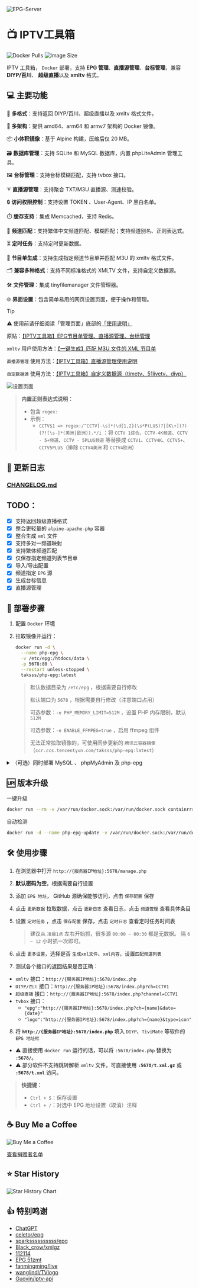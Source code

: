 ![EPG-Server](https://socialify.git.ci/taksssss/EPG-Server/image?description=1&descriptionEditable=IPTV%E5%B7%A5%E5%85%B7%E7%AE%B1%EF%BC%8C%20Docker%F0%9F%90%B3%E9%83%A8%E7%BD%B2%EF%BC%8C%E6%94%AF%E6%8C%81EPG%E7%AE%A1%E7%90%86%E3%80%81%E7%9B%B4%E6%92%AD%E6%BA%90%E7%AE%A1%E7%90%86%E3%80%81%E5%8F%B0%E6%A0%87%E7%AE%A1%E7%90%86%E3%80%82&font=Inter&forks=1&issues=1&language=1&owner=1&pattern=Circuit%20Board&pulls=1&stargazers=1&theme=Auto)

# 📺 IPTV工具箱
![Docker Pulls](https://img.shields.io/docker/pulls/taksss/php-epg) ![Image Size](https://img.shields.io/docker/image-size/taksss/php-epg/latest)

IPTV 工具箱， `Docker` 部署，支持 **EPG 管理**、**直播源管理**、**台标管理**，兼容 **DIYP/百川**、 **超级直播**以及 **xmltv** 格式。

## 💻 主要功能

📡 **多格式**：支持返回 DIYP/百川、超级直播以及 xmltv 格式文件。
  
🐳 **多架构**：提供 amd64、arm64 和 armv7 架构的 Docker 镜像。

📦 **小体积镜像**：基于 Alpine 构建，压缩后仅 20 MB。

🗃️ **数据库管理**：支持 SQLite 和 MySQL 数据库，内置 phpLiteAdmin 管理工具。

🖼️ **台标管理**：支持台标模糊匹配，支持 tvbox 接口。

➰ **直播源管理**：支持聚合 TXT/M3U 直播源、测速校验。

🔒 **访问权限控制**：支持设置 TOKEN 、User-Agent、IP 黑白名单。

⏱️ **缓存支持**：集成 Memcached，支持 Redis。

🔄 **频道匹配**：支持繁体中文频道匹配、模糊匹配；支持频道别名、正则表达式。

⏳ **定时任务**：支持定时更新数据。

📝 **节目单生成**：支持生成指定频道节目单并匹配 M3U 的 xmltv 格式文件。

🗂️ **兼容多种格式**：支持不同标准格式的 XMLTV 文件，支持自定义数据源。

🛠️ **文件管理**：集成 tinyfilemanager 文件管理器。

🌐 **界面设置**：包含简单易用的网页设置页面，便于操作和管理。

> [!TIP]
> ⚠️ 使用前请仔细阅读「管理页面」底部的[「使用说明」](/epg/assets/html/readme.md)
> 
> 原贴：[【IPTV工具箱】EPG节目单管理、直播源管理、台标管理](https://www.right.com.cn/forum/thread-8386320-1-1.html)
> 
> `xmltv` 用户使用方法：[【一键生成】匹配 M3U 文件的 XML 节目单](https://www.right.com.cn/forum/thread-8392662-1-1.html) 
>
> `直播源管理` 使用方法：[【IPTV工具箱】直播源管理使用说明](https://www.right.com.cn/forum/thread-8417162-1-1.html) 
>
> `自定数据源` 使用方法：[【IPTV工具箱】自定义数据源（timetv、51livetv、diyp）](https://www.right.com.cn/forum/thread-8432214-1-1.html)

<picture>
  <source
    media="(prefers-color-scheme: dark)"
    srcset="/pic/management-dark.png"
  />
  <source
    media="(prefers-color-scheme: light)"
    srcset="/pic/management.png"
  />
  <img
    alt="设置页面"
    src="/pic/management.png"
  />
</picture>

> **内置正则表达式说明：**
> - 包含 `regex:`
> - 示例：
>   - `CCTV$1 => regex:/^CCTV[-\s]*(\d{1,2}(\s*P(LUS)?|[K\+])?)(?![\s-]*(美洲|欧洲)).*/i` ：将 `CCTV 1综合`、`CCTV-4K频道`、`CCTV - 5+频道`、`CCTV - 5PLUS频道` 等替换成 `CCTV1`、`CCTV4K`、`CCTV5+`、`CCTV5PLUS`（排除 `CCTV4美洲` 和 `CCTV4欧洲`）

## 📝 更新日志

### [CHANGELOG.md](./CHANGELOG.md)

## TODO：

- [x] 支持返回超级直播格式
- [x] 整合更轻量的 `alpine-apache-php` 容器
- [x] 整合生成 `xml` 文件
- [x] 支持多对一频道映射
- [x] 支持繁体频道匹配
- [x] 仅保存指定频道列表节目单
- [x] 导入/导出配置
- [x] 频道指定 `EPG` 源
- [x] 生成台标信息
- [x] 直播源管理

## 🚀 部署步骤

1. 配置 `Docker` 环境

2. 拉取镜像并运行：

   ```bash
   docker run -d \
     --name php-epg \
     -v /etc/epg:/htdocs/data \
     -p 5678:80 \
     --restart unless-stopped \
     taksss/php-epg:latest
   ```

    > 默认数据目录为 `/etc/epg` ，根据需要自行修改
    > 
    > 默认端口为 `5678` ，根据需要自行修改（注意端口占用）
    > 
    > 可选参数：`-e PHP_MEMORY_LIMIT=512M` ，设置 PHP 内存限制，默认 `512M`
    > 
    > 可选参数：`-e ENABLE_FFMPEG=true` ，启用 ffmpeg 组件
    > 
    > 无法正常拉取镜像的，可使用同步更新的 `腾讯云容器镜像`（`ccr.ccs.tencentyun.com/taksss/php-epg:latest`）

<details>

<summary>（可选）同时部署 MySQL 、 phpMyAdmin 及 php-epg</summary>

- **方法1：** 新建 [`docker-compose.yml`](./docker-compose.yml) 文件后，在同目录执行 `docker-compose up -d`
- **方法2：** 依次执行以下指令：
    ```bash
    docker run -d \
      --name mysql \
      -p 3306:3306 \
      -e MYSQL_ROOT_PASSWORD=root_password \
      -e MYSQL_DATABASE=phpepg \
      -e MYSQL_USER=phpepg \
      -e MYSQL_PASSWORD=phpepg \
      --restart unless-stopped \
      mysql:8.0
    ```
    ```bash
    docker run -d \
      --name phpmyadmin \
      -p 8080:80 \
      -e PMA_HOST=mysql \
      -e PMA_PORT=3306 \
      --link mysql:mysql \
      --restart unless-stopped \
      phpmyadmin/phpmyadmin:latest
    ```
    ```bash
    docker run -d \
      --name php-epg \
      -v /etc/epg:/htdocs/data \
      -p 5678:80 \
      --restart unless-stopped \
      --link mysql:mysql \
      --link phpmyadmin:phpmyadmin \
      taksss/php-epg:latest
    ```
 
</details>

## 🆙 版本升级

一键升级
```bash
docker run --rm -v /var/run/docker.sock:/var/run/docker.sock containrrr/watchtower php-epg --cleanup --run-once
```

自动检测
```bash
docker run -d --name php-epg-update -v /var/run/docker.sock:/var/run/docker.sock --restart unless-stopped containrrr/watchtower php-epg --cleanup --interval 3600
```


## 🛠️ 使用步骤

1. 在浏览器中打开 `http://{服务器IP地址}:5678/manage.php`
2. **默认密码为空**，根据需要自行设置
3. 添加 `EPG 地址`， GitHub 源确保能够访问，点击 `保存配置` 保存
4. 点击 `更新数据` 拉取数据，点击 `更新日志` 查看日志，点击 `频道管理` 查看具体条目
5. 设置 `定时任务` ，点击 `保存配置` 保存，点击 `定时日志` 查看定时任务时间表

    > 建议从 `凌晨1点` 左右开始抓，很多源 `00:00 ~ 00:30` 都是无数据。
    > 隔 `6 ~ 12` 小时抓一次即可。

6. 点击 `更多设置`，选择是否 `生成xml文件`、`xml内容`，设置`匹配频道列表`
7. 测试各个接口的返回结果是否正确：

- `xmltv` 接口：`http://{服务器IP地址}:5678/index.php`
- `DIYP/百川` 接口：`http://{服务器IP地址}:5678/index.php?ch=CCTV1`
- `超级直播` 接口：`http://{服务器IP地址}:5678/index.php?channel=CCTV1`
- `tvbox` 接口：
  - `"epg":"http://{服务器IP地址}:5678/index.php?ch={name}&date={date}"`
  - `"logo":"http://{服务器IP地址}:5678/index.php?ch={name}&type=icon"`

8. 将 **`http://{服务器IP地址}:5678/index.php`** 填入 `DIYP`、`TiviMate` 等软件的 `EPG 地址栏`

- ⚠️ 直接使用 `docker run` 运行的话，可以将 `:5678/index.php` 替换为 **`:5678/`**。
- ⚠️ 部分软件不支持跳转解析 `xmltv` 文件，可直接使用 **`:5678/t.xml.gz`** 或 **`:5678/t.xml`** 访问。

> **快捷键：**
>
> - `Ctrl + S`：保存设置
> - `Ctrl + /`：对选中 EPG 地址设置（取消）注释

## ☕ Buy Me a Coffee

<picture>
  <source
    media="(prefers-color-scheme: dark)"
    srcset="/pic/buymeacofee-dark.png"
  />
  <source
    media="(prefers-color-scheme: light)"
    srcset="/pic/buymeacofee.png"
  />
  <img
    alt="Buy Me a Coffee"
    src="/pic/buymeacofee.png"
  />
</picture>

[查看捐赠者名单](/DONATIONS.md)

## ⭐ Star History

<picture>
  <source
    media="(prefers-color-scheme: dark)"
    srcset="https://api.star-history.com/svg?repos=taksssss/EPG-Server&type=Date&theme=dark"
  />
  <source
    media="(prefers-color-scheme: light)"
    srcset="https://api.star-history.com/svg?repos=taksssss/EPG-Server&type=Date"
  />
  <img
    alt="Star History Chart"
    src="https://api.star-history.com/svg?repos=taksssss/EPG-Server&type=Date"
  />
</picture>

## 👍 特别鸣谢
- [ChatGPT](https://chatgpt.com/)
- [celetor/epg](https://github.com/celetor/epg)
- [sparkssssssssss/epg](https://github.com/sparkssssssssss/epg)
- [Black_crow/xmlgz](https://gitee.com/Black_crow/xmlgz)
- [112114](https://diyp.112114.xyz/)
- [EPG 51zmt](http://epg.51zmt.top:8000/)
- [fanmingming/live](https://github.com/fanmingming/live)
- [wanglindl/TVlogo](https://github.com/wanglindl/TVlogo)
- [Guovin/iptv-api](https://github.com/Guovin/iptv-api)
